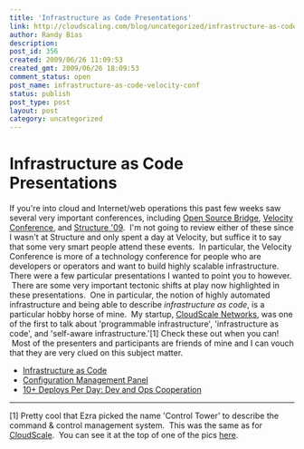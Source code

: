 ```yaml
---
title: 'Infrastructure as Code Presentations'
link: http://cloudscaling.com/blog/uncategorized/infrastructure-as-code-velocity-conf/
author: Randy Bias
description: 
post_id: 356
created: 2009/06/26 11:09:53
created_gmt: 2009/06/26 18:09:53
comment_status: open
post_name: infrastructure-as-code-velocity-conf
status: publish
post_type: post
layout: post
category: uncategorized
---
```


# Infrastructure as Code Presentations

If you're into cloud and Internet/web operations this past few weeks saw several very important conferences, including [Open Source Bridge](http://opensourcebridge.org/), [Velocity Conference](http://en.oreilly.com/velocity2009), and [Structure '09](http://events.gigaom.com/structure/09/).  I'm not going to review either of these since I wasn't at Structure and only spent a day at Velocity, but suffice it to say that some very smart people attend these events.  In particular, the Velocity Conference is more of a technology conference for people who are developers or operators and want to build highly scalable infrastructure. There were a few particular presentations I wanted to point you to however.  There are some very important tectonic shifts at play now highlighted in these presentations.  One in particular, the notion of highly automated infrastructure and being able to describe _infrastructure as code_, is a particular hobby horse of mine.  My startup, [CloudScale Networks](/cloudscale), was one of the first to talk about 'programmable infrastructure', 'infrastructure as code', and 'self-aware infrastructure.'[1] Check these out when you can!  Most of the presenters and participants are friends of mine and I can vouch that they are very clued on this subject matter. 

  * [Infrastructure as Code](http://velocityconference.blip.tv/file/2285124/)
  * [Configuration Management Panel](http://osbridge.blip.tv/file/2278426/)
  * [10+ Deploys Per Day: Dev and Ops Cooperation](http://velocityconference.blip.tv/file/2284377/)

* * *

[1] Pretty cool that Ezra picked the name 'Control Tower' to describe the command & control management system.  This was the same as for [CloudScale](/cloudscale).  You can see it at the top of one of the pics [here](http://neotactics-public.s3.amazonaws.com/cs-snaps/cs-alpha-pic-provisioning.png).